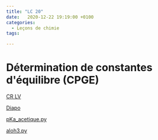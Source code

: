 ```yaml
---
title: "LC 20"
date:   2020-12-22 19:19:00 +0100
categories:
  - Leçons de chimie
tags:

---
```

# Détermination de constantes d'équilibre (CPGE)

[CR LV](/assets/pdf/LC20.pdf)

<object class="pdf fitvidsignore" data="/assets/pdf/LC20.pdf" type="application/pdf"></object>

<a href="/assets/pptx/LC20.pptx" download>Diapo</a>

<a href="/assets/python/pKa_acetique.py" download>pKa_acetique.py</a>

<a href="/assets/python/aloh3.py" download>aloh3.py</a>
